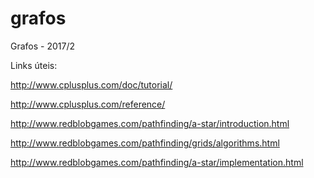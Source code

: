# grafos
Grafos - 2017/2



Links úteis:

http://www.cplusplus.com/doc/tutorial/

http://www.cplusplus.com/reference/

http://www.redblobgames.com/pathfinding/a-star/introduction.html

http://www.redblobgames.com/pathfinding/grids/algorithms.html

http://www.redblobgames.com/pathfinding/a-star/implementation.html